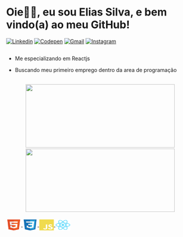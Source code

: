 # Oie👋👋, eu sou Elias Silva, e bem vindo(a) ao meu GitHub!

<div id="redes">
  <a href="https://www.linkedin.com/in/elias--silva/" target="_blank"><img src="https://img.shields.io/badge/LinkedIn-blue?style=flat&logo=linkedin&labelColor=blue"             alt="Linkedin"/></a>
  <a href="https://codepen.io/gab-codes" target="_blank"><img src="https://img.shields.io/badge/-Codepen-black?style=flat&logo=Codepen&logoColor=white" alt="Codepen"/></a>
  <a href="mailto: eliasjunior292001@gmail.com"><img src="https://img.shields.io/badge/Gmail-red?style=flat&logo=Gmail&logoColor=white" alt="Gmail"/></a>
<a href="https://www.instagram.com/eliassilva_29/?hl=pt-br" target="_blank"><img src="https://img.shields.io/badge/-Instagram-E4405F?style=flat&logo=instagram&logoColor=white" alt="Instagram"/></a>
</div>

##

- Me especializando em Reactjs

- Buscando meu primeiro emprego dentro da area de programação

##

<div align="center">
  <a href="https://github.com/Elias2031">
  <img height="170em" width="400em" src="https://github-readme-stats.vercel.app/api?username=Elias2031&show_icons=true&theme=dracula&include_all_commits=true&count_private=true"/>
  <img height="170em" width="400em" src="https://github-readme-stats.vercel.app/api/top-langs/?username=Elias2031&layout=compact&langs_count=7&theme=dracula"/>
</div>

<div style="display: inline_block"><br>
  <img align="center" alt="Rafa-HTML" height="30" width="40" src="https://raw.githubusercontent.com/devicons/devicon/master/icons/html5/html5-original.svg">
  <img align="center" alt="Rafa-CSS" height="30" width="40" src="https://raw.githubusercontent.com/devicons/devicon/master/icons/css3/css3-original.svg">
  <img align="center" alt="Rafa-Js" height="30" width="40" src="https://raw.githubusercontent.com/devicons/devicon/master/icons/javascript/javascript-plain.svg">
  <img align="center" alt="Rafa-React" height="30" width="40" src="https://raw.githubusercontent.com/devicons/devicon/master/icons/react/react-original.svg">
</div>


